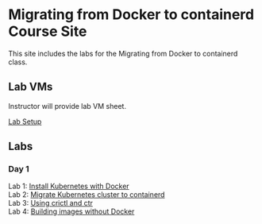 # Migrating from Docker to containerd Course Site

This site includes the labs for the Migrating from Docker to containerd class.


## Lab VMs  
[//]: # (https://docs.google.com/spreadsheets/d/1psMAAPxgHq9wpZVftao9UT8MIWR1xljq-WB8aOiVBRI/edit?usp=sharing)  
Instructor will provide lab VM sheet.

[Lab Setup](labs/setup/)  

## Labs

### Day 1
Lab 1: [Install Kubernetes with Docker](https://jruels.github.io/migrate-to-containerd/labs/install-k8s-docker/)  
Lab 2: [Migrate Kubernetes cluster to containerd](https://jruels.github.io/migrate-to-containerd/labs/migrate-k8s-to-containerd/)  
Lab 3: [Using crictl and ctr](labs/crictl-and-ctr/)  
Lab 4: [Building images without Docker](labs/building-images-without-docker/)  


